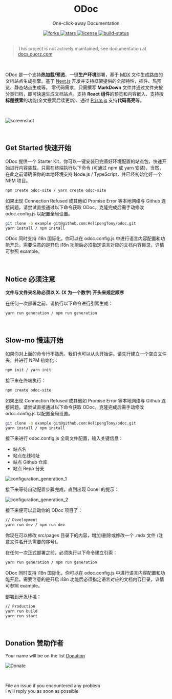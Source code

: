<div align="center">
  <h1>ODoc</h1>
  <p>One-click-away Documentation</p>
  <a href="https://github.com/HelipengTony/odoc">
    <img src="https://img.shields.io/github/forks/HelipengTony/odoc.svg" alt="forks">
  </a>

  <a href="https://github.com/HelipengTony/odoc">
    <img src="https://img.shields.io/github/stars/HelipengTony/odoc.svg" alt="stars">
  </a>

  <a href="https://github.com/HelipengTony/odoc">
    <img src="https://img.shields.io/github/license/HelipengTony/odoc.svg" alt="license">
  </a>

  <a href="https://travis-ci.com/HelipengTony/odoc">
    <img src="https://travis-ci.com/HelipengTony/odoc.svg?branch=site" alt="build-status">
  </a>
</div>

<br/>

> This project is not actively maintained, see documentation at [docs.ouorz.com](https://docs.ouorz.com)

<br/>

ODoc 是一个支持**热加载/预览**、一键**生产环境**部署，基于 [MDX](https://mdxjs.com) 文件生成路由的文档站点生成引擎。基于 [Next.js](https://www.nextjs.cn) 开发并支持框架提供的全部特性，插件、热预览、静态站点生成等。
零代码需求，只需撰写 **MarkDown** 文件并通过文件夹按分类归档，即可快速生成文档站点。支持 **React 组件**的预览和内容嵌入、支持按**标题搜索**的功能(全文搜索后续更新)、通过 [Prism.js](https://prismjs.com) 支持**代码高亮**等。

<br/>

![screenshot](https://i.loli.net/2020/06/29/Wg3LZGdAaqzew9u.png)

<br/>

## Get Started 快速开始

ODoc 提供一个 Starter Kit，你可以一键安装已完善好环境配置的站点包，快速开始进行内容装载。只需在终端执行以下命令 (可通过 npm 或 yarn 安装)，当然，在此之前请确保你的本地环境支持 Node.js / TypeScript，并已经初始化好一个 NPM 项目。
```bash
npm create odoc-site / yarn create odoc-site
```
如果出现 Connection Refused 或其他如 Promise Error 等本地网络与 Github 连接问题，请尝试直接通过以下命令获取 ODoc，克隆完成后需手动修改 odoc.config.js 以配置全局设置。
```bash
git clone -b example git@github.com:HelipengTony/odoc.git
yarn install / npm install
```
ODoc 同时支持 i18n 国际化，你可以在 odoc.config.js 中进行语言内容配置和功能开启。需要注意的是开启 i18n 功能后必须指定语言对应的文档内容目录，详情可参照 example。

<br/>

## Notice 必须注意
**文件与文件夹名称必须以 X. (X 为一个数字) 开头来规定顺序**

在任何一次部署之前，请执行以下命令进行引索生成：
```bash
yarn run generation / npm run generation
```

<br/>

## Slow-mo 慢速开始

如果你对上面的命令行不熟悉，我们也可以从头开始讲。请先行建立一个空白文件夹，并进行 NPM 初始化：
```bash
npm init / yarn init
```
接下来在终端执行：
```bash
npm create odoc-site
```
如果出现 Connection Refused 或其他如 Promise Error 等本地网络与 Github 连接问题，请尝试直接通过以下命令获取 ODoc，克隆完成后需手动修改 odoc.config.js 以配置全局设置。
```bash
git clone -b example git@github.com:HelipengTony/odoc.git
yarn install / npm install
```
接下来进行 odoc.config.js 全局文件配置，输入关键信息：
+ 站点名
+ 站点在线地址
+ 站点 Github 仓库
+ 站点 Repo 分支

![configuration_generation_1](https://i.loli.net/2020/06/29/A65Q8ioMqfYcjae.png)

接下来等待自动配置步骤完成，直到出现 Done! 的提示：

![configuration_generation_2](https://i.loli.net/2020/06/29/AZbDkqpRnKtiI5Y.png)

接下来便可以启动你的 ODoc 项目了：
```bash
// Development
yarn run dev / npm run dev
```

你现在可以修改 src/pages 目录下的内容，增加/删除或修改一个 .mdx 文件 (注意文件名开头需要的序号)。

在任何一次正式部署之前，必须执行以下命令建立引索：
```bash
yarn run generation / npm run generation
```

ODoc 同时支持 i18n 国际化，你可以在 odoc.config.js 中进行语言内容配置和功能开启。需要注意的是开启 i18n 功能后必须指定语言对应的文档内容目录，详情可参照 example。

部署到开发环境：
```bash
// Production
yarn run build
yarn run start
```

<br/>

## Donation 赞助作者
Your name will be on the list [Donation](https://www.ouorz.com/donation)
<br/>

![Donate](https://i.loli.net/2019/02/18/5c6a80afd1e26.png)

<br/>

File an issue if you encountered any problem
<br/>
I will reply you as soon as possible
